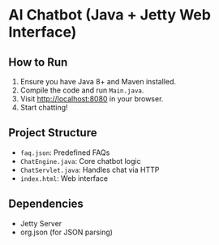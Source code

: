 # AI Chatbot (Java + Jetty Web Interface)

## How to Run
1. Ensure you have Java 8+ and Maven installed.
2. Compile the code and run `Main.java`.
3. Visit [http://localhost:8080](http://localhost:8080) in your browser.
4. Start chatting!

## Project Structure
- `faq.json`: Predefined FAQs
- `ChatEngine.java`: Core chatbot logic
- `ChatServlet.java`: Handles chat via HTTP
- `index.html`: Web interface

## Dependencies
- Jetty Server
- org.json (for JSON parsing)